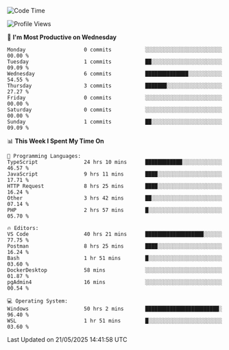 <!--START_SECTION:waka-->
![Code Time](http://img.shields.io/badge/Code%20Time-5%2C023%20hrs%2029%20mins-blue)

![Profile Views](http://img.shields.io/badge/Profile%20Views-8-blue)

📅 **I'm Most Productive on Wednesday** 

```text
Monday                   0 commits           ░░░░░░░░░░░░░░░░░░░░░░░░░   00.00 % 
Tuesday                  1 commits           ██░░░░░░░░░░░░░░░░░░░░░░░   09.09 % 
Wednesday                6 commits           ██████████████░░░░░░░░░░░   54.55 % 
Thursday                 3 commits           ███████░░░░░░░░░░░░░░░░░░   27.27 % 
Friday                   0 commits           ░░░░░░░░░░░░░░░░░░░░░░░░░   00.00 % 
Saturday                 0 commits           ░░░░░░░░░░░░░░░░░░░░░░░░░   00.00 % 
Sunday                   1 commits           ██░░░░░░░░░░░░░░░░░░░░░░░   09.09 % 
```


📊 **This Week I Spent My Time On** 

```text
💬 Programming Languages: 
TypeScript               24 hrs 10 mins      ████████████░░░░░░░░░░░░░   46.57 % 
JavaScript               9 hrs 11 mins       ████░░░░░░░░░░░░░░░░░░░░░   17.71 % 
HTTP Request             8 hrs 25 mins       ████░░░░░░░░░░░░░░░░░░░░░   16.24 % 
Other                    3 hrs 42 mins       ██░░░░░░░░░░░░░░░░░░░░░░░   07.14 % 
PHP                      2 hrs 57 mins       █░░░░░░░░░░░░░░░░░░░░░░░░   05.70 % 

🔥 Editors: 
VS Code                  40 hrs 21 mins      ███████████████████░░░░░░   77.75 % 
Postman                  8 hrs 25 mins       ████░░░░░░░░░░░░░░░░░░░░░   16.24 % 
Bash                     1 hr 51 mins        █░░░░░░░░░░░░░░░░░░░░░░░░   03.60 % 
DockerDesktop            58 mins             ░░░░░░░░░░░░░░░░░░░░░░░░░   01.87 % 
pgAdmin4                 16 mins             ░░░░░░░░░░░░░░░░░░░░░░░░░   00.54 % 

💻 Operating System: 
Windows                  50 hrs 2 mins       ████████████████████████░   96.40 % 
WSL                      1 hr 51 mins        █░░░░░░░░░░░░░░░░░░░░░░░░   03.60 % 
```


 Last Updated on 21/05/2025 14:41:58 UTC
<!--END_SECTION:waka-->
